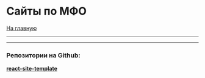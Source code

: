 # Сайты по __МФО__

[На главную](/README.md)

---



---

### Репозитории на Github:  
[__react-site-template__](https://github.com/bwm-tech/react-site-template) 